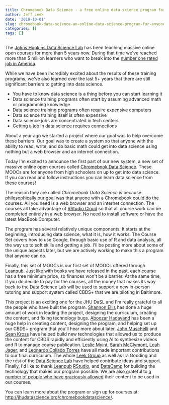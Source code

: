 ```yaml
---
title: Chromebook Data Science - a free online data science program for anyone with a web browser.
author: Jeff Leek
date: '2018-10-01'
slug: chromebook-data-science-an-online-data-science-program-for-anyone-with-a-web-browser
categories: []
tags: []
---
```


The [Johns Hopkins Data Science Lab](http://jhudatascience.org/) has been teaching massive online open courses for more than 5 years now. During that time we've reached more than 5 million learners who want to break into the [number one rated job in America](https://www.glassdoor.com/List/Best-Jobs-in-America-LST_KQ0,20.htm). 

While we have been incredibly excited about the results of these training programs, we've also learned over the last 5+ years that there are still significant barriers to getting into data science.

* You have to know data science is a thing before you can start learning it
* Data science training programs often start by assuming advanced math or programming knowledge
* Data science training programs often require expensive computers
* Data science training itself is often expensive 
* Data science jobs are concentrated in tech centers 
* Getting a job in data science requires connections

About a year ago we started a project where our goal was to help overcome these barriers. Our goal was to create a system so that anyone with the ability to read, write, and do basic math could get into data science using nothing but a web browser and an internet connection. 

Today I'm excited to announce the first part of our new system, a new set of massive online open courses called [Chromebook Data Science](http://jhudatascience.org/chromebookdatascience/). These MOOCs are for anyone from high schoolers on up to get into data science. If you can read and follow instructions you can learn data science from these courses! 

The reason they are called _Chromebook Data Science_ is because philosophically our goal was that anyone with a Chromebook could do the courses. All you need is a web browser and an internet connection. The courses all take advantage of [RStudio Cloud](https://rstudio.cloud/) so that all course work can be completed entirely in a web browser. No need to install software or have the latest MacBook Computer. 

The program has several relatively unique components. It starts at the beginning, introducing data science, what it is, how it works. The Course Set covers how to use Google, through basic use of R and data analysis, all the way up to soft skills and getting a job. I'll be posting more about some of the unique aspects later, but we are actively working to make this a program that anyone can do. 

Finally, this set of MOOCs is our first set of MOOCs offered through [Leanpub](https://leanpub.com/universities/set/jhu/chromebookdatascience). Just like with books we have released in the past, each course has a free minimum price, so finances won't be a barrier. At the same time, if you do decide to pay for the courses, all the money that makes its way back to the Data Science Lab will be used to support a new in-person tutoring and support system called CBDS+ that we are piloting in Baltimore. 

This project is an exciting one for the JHU DaSL and I'm really grateful to all the people who have built the program. [Shannon Ellis](http://www.shanellis.com) has done a huge amount of work in leading the project, designing the curriculum, creating the content, and fixing technology bugs. [Aboozar Hadavand](http://ahadavand.com/) has been a huge help in creating content, designing the program, and helping set up our CBDS+ program that you'll hear more about later. [John Muschelli](http://johnmuschelli.com/) and [Sean Kross](http://seankross.com/) have helped build new technologies that allowed us to produce the content for CBDS rapidly and efficiently using AI to synthesize videos and R to manage course publication. [Leslie Myint](https://lmyint.github.io/), [Sarah McClymont](
https://www.linkedin.com/in/sarahmcclymont/), [Leah Jager](https://www.jhsph.edu/faculty/directory/profile/2909/leah-r-jager), and [Leonardo Collado Torres](http://lcolladotor.github.io/) have all made important contributions to our final curriculum. The whole [Leek Group](http://jtleek.com/) as well as Ira Gooding and the rest of the [Data Science Lab](http://jhudatascience.org/) have helped contribute ideas and support. Finally, I'd like to thank [Leanpub](https://leanpub.com/) [RStudio](https://www.rstudio.com/), and [DataCamp](https://www.datacamp.com/) for building the technology that makes our program possible. We are also grateful to [a number of people who have graciously allowed](http://www.shanellis.com/blog/mooc-development-it-takes-a-village/) their content to be used in our courses. 


You can learn more about the program or sign up for courses at: http://jhudatascience.org/chromebookdatascience/.




